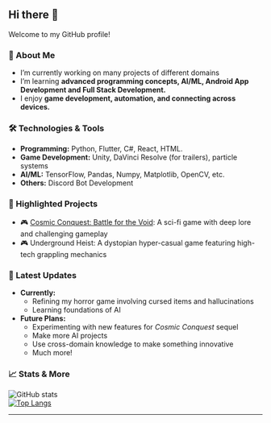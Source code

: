 ## Hi there 👋  
Welcome to my GitHub profile!  

### 🚀 About Me  
- I’m currently working on many projects of different domains
- I’m learning **advanced programming concepts, AI/ML, Android App Development and Full Stack Development.**  
- I enjoy **game development, automation, and connecting across devices.**  

### 🛠️ Technologies & Tools  
- **Programming:** Python, Flutter, C#, React, HTML.
- **Game Development:** Unity, DaVinci Resolve (for trailers), particle systems  
- **AI/ML:** TensorFlow, Pandas, Numpy, Matplotlib, OpenCV, etc.
- **Others:** Discord Bot Development

### 🌟 Highlighted Projects  
- 🎮 [Cosmic Conquest: Battle for the Void](https://mahmad777.itch.io/cosmic-conquest-battle-for-the-void): A sci-fi game with deep lore and challenging gameplay  
- 🎮 Underground Heist: A dystopian hyper-casual game featuring high-tech grappling mechanics 

### 📝 Latest Updates  
- **Currently:**
  - Refining my horror game involving cursed items and hallucinations
  - Learning foundations of AI
- **Future Plans:**
  - Experimenting with new features for *Cosmic Conquest* sequel
  - Make more AI projects
  - Use cross-domain knowledge to make something innovative
  - Much more!

### 📈 Stats & More  
![GitHub stats](https://github-readme-stats.vercel.app/api?username=ahmad777x86&show_icons=true&theme=radical)  
[![Top Langs](https://github-readme-stats.vercel.app/api/top-langs/?username=ahmad777x86&layout=compact&theme=radical)](https://github.com/anuraghazra/github-readme-stats)

---
